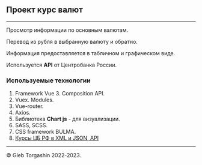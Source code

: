 ## Проект курс валют

---

Просмотр информации по основным валютам.

Перевод из рубля в выбранную валюту и обратно.

Информация предоставляется в табличном и графическом виде.

Используется **API** от Центробанка России.

### Используемые технологии

1.  Framework Vue 3. Composition API.
2.  Vuex. Modules.
3.  Vue-router.
4.  Axios.
5.  Библиотека **Chart js** - для визуализации.
6.  SASS, SCSS.
7.  CSS framework BULMA.
8.  [Курсы ЦБ РФ в XML и JSON, API](https://www.cbr-xml-daily.ru/)

---

&copy; Gleb Torgashin 2022-2023.
